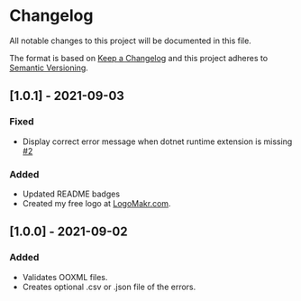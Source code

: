 # Changelog

All notable changes to this project will be documented in this file.

The format is based on [Keep a Changelog](http://keepachangelog.com/en/1.0.0/)
and this project adheres to [Semantic Versioning](http://semver.org/spec/v2.0.0.html).

## [1.0.1] - 2021-09-03

### Fixed

- Display correct error message when dotnet runtime extension is missing [#2](https://github.com/mikeebowen/ooxml-validator-vscode/issues/2)

### Added

- Updated README badges
- Created my free logo at [LogoMakr.com](https://logomakr.com/).

## [1.0.0] - 2021-09-02

### Added

- Validates OOXML files.
- Creates optional .csv or .json file of the errors.
